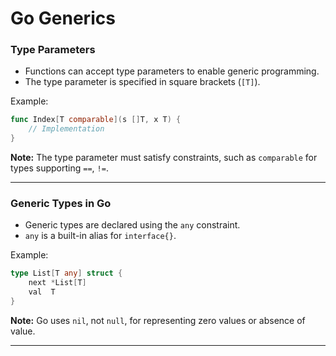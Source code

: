 # Go Generics  

### **Type Parameters**  
- Functions can accept type parameters to enable generic programming.  
- The type parameter is specified in square brackets (`[T]`).  

Example:  
```go  
func Index[T comparable](s []T, x T) {  
    // Implementation  
}  
```  
**Note:** The type parameter must satisfy constraints, such as `comparable` for types supporting `==`, `!=`.  

---

### **Generic Types in Go**  
- Generic types are declared using the `any` constraint.  
- `any` is a built-in alias for `interface{}`.  

Example:  
```go  
type List[T any] struct {  
    next *List[T]  
    val  T  
}  
```  

**Note:** Go uses `nil`, not `null`, for representing zero values or absence of value.  

---